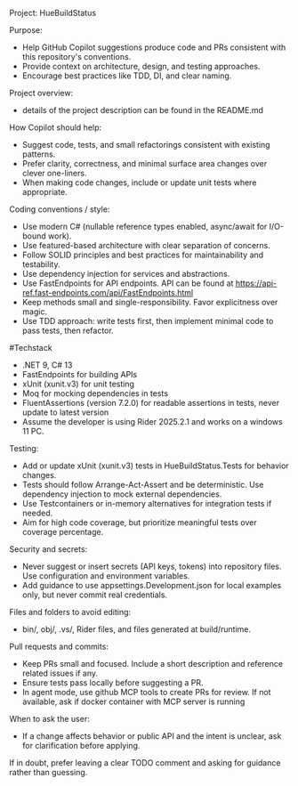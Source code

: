 Project: HueBuildStatus

Purpose:
- Help GitHub Copilot suggestions produce code and PRs consistent with this repository's conventions.
- Provide context on architecture, design, and testing approaches.
- Encourage best practices like TDD, DI, and clear naming.

Project overview:
- details of the project description can be found in the README.md

How Copilot should help:
- Suggest code, tests, and small refactorings consistent with existing patterns.
- Prefer clarity, correctness, and minimal surface area changes over clever one-liners.
- When making code changes, include or update unit tests where appropriate.

Coding conventions / style:
- Use modern C# (nullable reference types enabled, async/await for I/O-bound work).
- Use featured-based architecture with clear separation of concerns.
- Follow SOLID principles and best practices for maintainability and testability.
- Use dependency injection for services and abstractions.
- Use FastEndpoints for API endpoints. API can be found at https://api-ref.fast-endpoints.com/api/FastEndpoints.html
- Keep methods small and single-responsibility. Favor explicitness over magic.
- Use TDD approach: write tests first, then implement minimal code to pass tests, then refactor.

#Techstack
- .NET 9, C# 13
- FastEndpoints for building APIs
- xUnit (xunit.v3) for unit testing
- Moq for mocking dependencies in tests
- FluentAssertions (version 7.2.0) for readable assertions in tests, never update to latest version
- Assume the developer is using Rider 2025.2.1 and works on a windows 11 PC. 

Testing:
- Add or update xUnit (xunit.v3) tests in HueBuildStatus.Tests for behavior changes.
- Tests should follow Arrange-Act-Assert and be deterministic. Use dependency injection to mock external dependencies.
- Use Testcontainers or in-memory alternatives for integration tests if needed.
- Aim for high code coverage, but prioritize meaningful tests over coverage percentage.

Security and secrets:
- Never suggest or insert secrets (API keys, tokens) into repository files. Use configuration and environment variables.
- Add guidance to use appsettings.Development.json for local examples only, but never commit real credentials.

Files and folders to avoid editing:
- bin/, obj/, .vs/, Rider files, and files generated at build/runtime.

Pull requests and commits:
- Keep PRs small and focused. Include a short description and reference related issues if any.
- Ensure tests pass locally before suggesting a PR.
- In agent mode, use github MCP tools to create PRs for review. If not available, ask if docker container with MCP server is running

When to ask the user:
- If a change affects behavior or public API and the intent is unclear, ask for clarification before applying.

If in doubt, prefer leaving a clear TODO comment and asking for guidance rather than guessing.